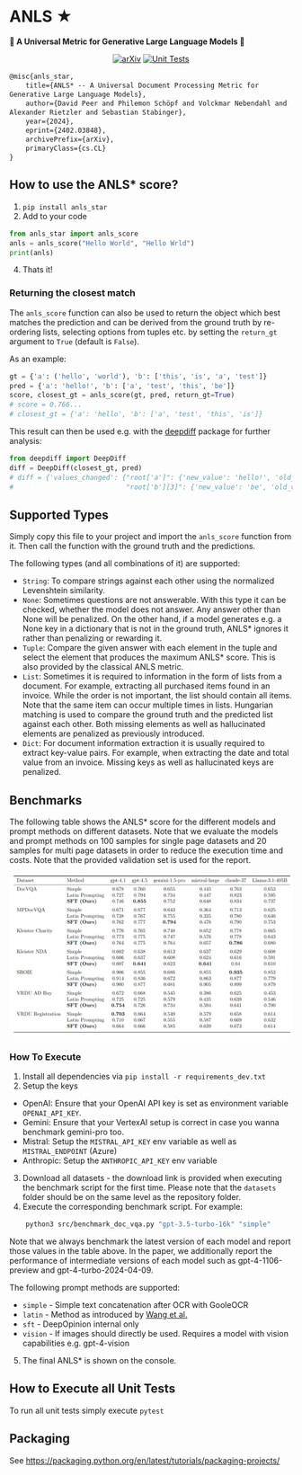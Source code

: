 # ANLS ★
**🌟 A Universal Metric for Generative Large Language Models 🌟**

<div align="center">

<a href="">[![arXiv](https://img.shields.io/badge/arXiv-2402.03848-30C251.svg)](https://arxiv.org/abs/2402.03848)</a>
<a href="">![Unit Tests](https://github.com/deepopinion/anls_star_metric/actions/workflows/test.yml/badge.svg)</a>

</div>

    @misc{anls_star,
        title={ANLS* -- A Universal Document Processing Metric for Generative Large Language Models}, 
        author={David Peer and Philemon Schöpf and Volckmar Nebendahl and Alexander Rietzler and Sebastian Stabinger},
        year={2024},
        eprint={2402.03848},
        archivePrefix={arXiv},
        primaryClass={cs.CL}
    }

## How to use the ANLS* score?
1. `pip install anls_star`
2. Add to your code

```python
from anls_star import anls_score
anls = anls_score("Hello World", "Hello Wrld")
print(anls)
```

4. Thats it!

### Returning the closest match
The `anls_score` function can also be used to return the object which best matches the prediction and can be derived from the ground truth by re-ordering lists, selecting options from tuples etc. by setting the `return_gt` argument to `True` (default is `False`).

As an example:
```python
gt = {'a': ('hello', 'world'), 'b': ['this', 'is', 'a', 'test']}
pred = {'a': 'hello!', 'b': ['a', 'test', 'this', 'be']}
score, closest_gt = anls_score(gt, pred, return_gt=True)
# score = 0.766...
# closest_gt = {'a': 'hello', 'b': ['a', 'test', 'this', 'is']}
```

This result can then be used e.g. with the [deepdiff](https://pypi.org/project/deepdiff/) package for further analysis:
```python
from deepdiff import DeepDiff
diff = DeepDiff(closest_gt, pred)
# diff = {'values_changed': {"root['a']": {'new_value': 'hello!', 'old_value': 'hello'},
#                            "root['b'][3]": {'new_value': 'be', 'old_value': 'is'}}}
```

## Supported Types
Simply copy this file to your project and import the `anls_score` function from it. Then call the function with the ground truth and the predictions. 

The following types (and all combinations of it) are supported:
- `String`: To compare strings against each other using the normalized Levenshtein similarity.
- `None`: Sometimes questions are not answerable. With this type it can be checked, whether the model does not answer. Any answer other than None will be penalized. On the other hand, if a model generates e.g. a None key in a dictionary that is not in the ground truth, ANLS* ignores it rather than penalizing or rewarding it.
- `Tuple`: Compare the given answer with each element in the tuple and select the element that produces the maximum ANLS* score. This is also provided by the classical ANLS metric.
- `List`: Sometimes it is required to information in the form of lists from a document. For example, extracting all purchased items found in an invoice. While the order is not important, the list should contain all items. Note that the same item can occur multiple times in lists. Hungarian matching is used to compare the ground truth and the predicted list against each other. Both missing elements as well as hallucinated elements are penalized as previously introduced.
- `Dict`: For document information extraction it is usually required to extract key-value pairs. For example, when extracting the date and total value from an invoice. Missing keys as well as hallucinated keys are penalized.

## Benchmarks

The following table shows the ANLS* score for the different models and prompt methods on different datasets. Note that we evaluate the models and prompt methods on 100 samples for single page datasets and 20 samples for multi page datasets in order to reduce the execution time and costs. Note that the provided validation set is used for the report.

<!-- Note that we link here to the github repo -- then values in pypi are automatically updated without the need to release a new package -->
<img src="https://raw.githubusercontent.com/deepopinion/anls_star_metric/main/assets/table.png" alt="table" width="1000"/>


### How To Execute
1. Install all dependencies via `pip install -r requirements_dev.txt`
2. Setup the keys
 - OpenAI: Ensure that your OpenAI API key is set as environment variable `OPENAI_API_KEY`. 
 - Gemini: Ensure that your VertexAI setup is correct in case you wanna benchmark gemini-pro too.
 - Mistral: Setup the `MISTRAL_API_KEY` env variable as well as `MISTRAL_ENDPOINT` (Azure)
 - Anthropic: Setup the `ANTHROPIC_API_KEY` env variable
3. Download all datasets - the download link is provided when executing the benchmark script for the first time. Please note that the `datasets` folder should be on the same level as the repository folder.
4. Execute the corresponding benchmark script. For example:

```bash
    python3 src/benchmark_doc_vqa.py "gpt-3.5-turbo-16k" "simple"
```

Note that we always benchmark the latest version of each model and report those values in the table above. In the paper, we additionally report the performance of intermediate versions of each model such as gpt-4-1106-preview and 
gpt-4-turbo-2024-04-09.


The following prompt methods are supported:
- `simple` - Simple text concatenation after OCR with GooleOCR
- `latin` - Method as introduced by [Wang et al.](https://arxiv.org/abs/2306.00526)
- `sft` - DeepOpinion internal only
- `vision` - If images should directly be used. Requires a model with vision capabilities e.g. gpt-4-vision

5. The final ANLS* is shown on the console. 



## How to Execute all Unit Tests
To run all unit tests simply execute `pytest`


## Packaging
See https://packaging.python.org/en/latest/tutorials/packaging-projects/
